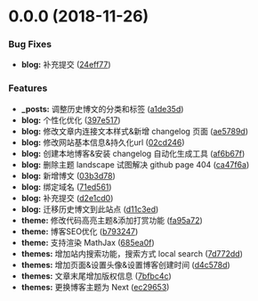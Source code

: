 # 0.0.0 (2018-11-26)


### Bug Fixes

* **blog:** 补充提交 ([24eff77](https://github.com/seyvoue/seyvoue.github.io/commit/24eff77))


### Features

* **_posts:** 调整历史博文的分类和标签 ([a1de35d](https://github.com/seyvoue/seyvoue.github.io/commit/a1de35d))
* **blog:** 个性化优化 ([397e517](https://github.com/seyvoue/seyvoue.github.io/commit/397e517))
* **blog:** 修改文章内连接文本样式&新增 changelog 页面 ([ae5789d](https://github.com/seyvoue/seyvoue.github.io/commit/ae5789d))
* **blog:** 修改网站基本信息&持久化url ([02cd246](https://github.com/seyvoue/seyvoue.github.io/commit/02cd246))
* **blog:** 创建本地博客&安装 changelog 自动化生成工具 ([af6b67f](https://github.com/seyvoue/seyvoue.github.io/commit/af6b67f))
* **blog:** 删除主题 landscape 试图解决 github page 404 ([ca47f6a](https://github.com/seyvoue/seyvoue.github.io/commit/ca47f6a))
* **blog:** 新增博文 ([03b3d78](https://github.com/seyvoue/seyvoue.github.io/commit/03b3d78))
* **blog:** 绑定域名 ([71ed561](https://github.com/seyvoue/seyvoue.github.io/commit/71ed561))
* **blog:** 补充提交 ([d2e1cd0](https://github.com/seyvoue/seyvoue.github.io/commit/d2e1cd0))
* **blog:** 迁移历史博文到此站点 ([d11c3ed](https://github.com/seyvoue/seyvoue.github.io/commit/d11c3ed))
* **theme:** 修改代码高亮主题&添加打赏功能 ([fa95a72](https://github.com/seyvoue/seyvoue.github.io/commit/fa95a72))
* **theme:** 博客SEO优化 ([b793247](https://github.com/seyvoue/seyvoue.github.io/commit/b793247))
* **theme:** 支持渲染 MathJax ([685ea0f](https://github.com/seyvoue/seyvoue.github.io/commit/685ea0f))
* **themes:** 增加站内搜索功能，搜索方式 local search ([7d772dd](https://github.com/seyvoue/seyvoue.github.io/commit/7d772dd))
* **themes:** 增加页面&设置头像&设置博客创建时间 ([d4c578d](https://github.com/seyvoue/seyvoue.github.io/commit/d4c578d))
* **themes:** 文章末尾增加版权信息 ([7bfbc4c](https://github.com/seyvoue/seyvoue.github.io/commit/7bfbc4c))
* **themes:** 更换博客主题为 Next ([ec29653](https://github.com/seyvoue/seyvoue.github.io/commit/ec29653))



